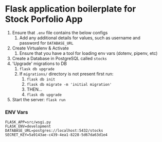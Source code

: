 # Flask application boilerplate for Stock Porfolio App

1. Ensure that `.env` file contains the below configs
    1. Add any additional details for values, such as username and password for `DATABASE_URL`
1. Create Virtualenv & Activate
    1. Ensure that you have a tool for loading env vars (dotenv, pipenv, etc)
1. Create a Database in PostgreSQL called `stocks`
1. 'Upgrade' migrations to DB
    1. `flask db upgrade`
    1. If `migrations/` directory is not present first run:
        1. `flask db init`
        1. `flask db migrate -m 'initial migration'`
        1. THEN...
        1. `flask db upgrade`
1. Start the server: `flask run`


### ENV Vars
```dotenv
FLASK_APP=src/wsgi.py
FLASK_ENV=development
DATABASE_URL=postgres://localhost:5432/stocks
SECRET_KEY=5a9143ae-c439-4ea1-8228-5d67da63d1e4
```
